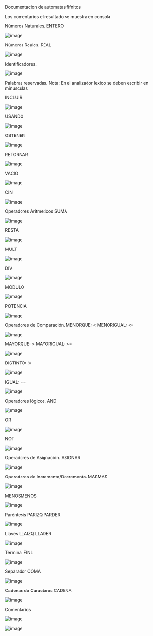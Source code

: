 Documentacion de automatas fifnitos

Los comentarios el resultado se muestra en consola

Números Naturales.
ENTERO

![image](https://github.com/CSBMStyles/Analizador-Lexico/assets/114110116/94c2df88-664e-42f0-bce7-58eeb80d6f0c)

Números Reales.
REAL

![image](https://github.com/CSBMStyles/Analizador-Lexico/assets/114110116/a83c1694-0495-4356-9764-658d25d1c61b)

Identificadores.

![image](https://github.com/CSBMStyles/Analizador-Lexico/assets/114110116/b8de8d86-7872-4a7f-b8be-d240c80ba33f)

Palabras reservadas.
Nota: En el analizador lexico se deben escribir en minusculas

INCLUIR

![image](https://github.com/CSBMStyles/Analizador-Lexico/assets/114110116/25bb61dd-7eff-463f-bd10-bd2a38405b79)

USANDO

![image](https://github.com/CSBMStyles/Analizador-Lexico/assets/114110116/dbd128ba-373e-4ccc-b9a1-3f8f5ee28396)

OBTENER

![image](https://github.com/CSBMStyles/Analizador-Lexico/assets/114110116/03ade588-edf0-4631-96ab-642daccd6922)

RETORNAR

![image](https://github.com/CSBMStyles/Analizador-Lexico/assets/114110116/ceac4e1d-0628-43a1-a456-14c63458e667)

VACIO

![image](https://github.com/CSBMStyles/Analizador-Lexico/assets/114110116/c67001e7-0e4b-49ee-919c-a7cee68cc314)

CIN

![image](https://github.com/CSBMStyles/Analizador-Lexico/assets/114110116/4244c9cb-78e8-4dbd-8671-d17b6fd4e8f0)

Operadores Aritmeticos
SUMA

![image](https://github.com/CSBMStyles/Analizador-Lexico/assets/114110116/1a1535d3-95b5-4d70-9e40-315a1d700f29)

RESTA

![image](https://github.com/CSBMStyles/Analizador-Lexico/assets/114110116/f028151b-00ea-46da-91c8-f66251267a0e)

MULT

![image](https://github.com/CSBMStyles/Analizador-Lexico/assets/114110116/bcd986c7-510b-4c8c-8eda-7e427667c1aa)

DIV

![image](https://github.com/CSBMStyles/Analizador-Lexico/assets/114110116/6185f245-72f3-48d6-9233-dd9bcd0e7074)

MODULO

![image](https://github.com/CSBMStyles/Analizador-Lexico/assets/114110116/169f2cc8-db4b-40fb-a810-f71b090a930d)

POTENCIA

![image](https://github.com/CSBMStyles/Analizador-Lexico/assets/114110116/bd3dad49-eb1d-4ef6-bf07-fc2fa7d235dd)

Operadores de Comparación.
MENORQUE: <
MENORIGUAL: <=

![image](https://github.com/CSBMStyles/Analizador-Lexico/assets/114110116/5cdeb0a1-4f8b-48c8-b9c0-e93683b9a4c9)

MAYORQUE: >
MAYORIGUAL: >=

![image](https://github.com/CSBMStyles/Analizador-Lexico/assets/114110116/097080a7-f0af-4f3b-ad75-fdf75f4badba)

DISTINTO: !=

![image](https://github.com/CSBMStyles/Analizador-Lexico/assets/114110116/8c39057e-bff4-4acd-b3d7-a4706ff6786a)

IGUAL: ==

![image](https://github.com/CSBMStyles/Analizador-Lexico/assets/114110116/d5986ed5-7b7c-4a70-b7aa-213439bf9b77)

Operadores lógicos.
AND

![image](https://github.com/CSBMStyles/Analizador-Lexico/assets/114110116/286de971-299d-4f48-9d6d-df9637900278)

OR

![image](https://github.com/CSBMStyles/Analizador-Lexico/assets/114110116/e6077d00-fa66-4062-86a0-502eb2d433e2)

NOT

![image](https://github.com/CSBMStyles/Analizador-Lexico/assets/114110116/1d680a6c-aa15-4dec-9c33-5419f2a23ca5)

Operadores de Asignación.
ASIGNAR

![image](https://github.com/CSBMStyles/Analizador-Lexico/assets/114110116/e5a4c62b-01c4-4469-81b9-050d2c439eb2)

Operadores de Incremento/Decremento.
MASMAS

![image](https://github.com/CSBMStyles/Analizador-Lexico/assets/114110116/36538666-656d-4a9f-b298-20fcc2aefc6a)

MENOSMENOS

![image](https://github.com/CSBMStyles/Analizador-Lexico/assets/114110116/c386bb41-967c-4a7f-9c03-a9fdfc43b72b)

Paréntesis
PARIZQ
PARDER

![image](https://github.com/CSBMStyles/Analizador-Lexico/assets/114110116/deba7344-b6b3-4015-ab46-84e205ff31d3)

Llaves
LLAIZQ
LLADER

![image](https://github.com/CSBMStyles/Analizador-Lexico/assets/114110116/5646234b-97ac-4409-bc6f-fa94d7183acf)

Terminal
FINL

![image](https://github.com/CSBMStyles/Analizador-Lexico/assets/114110116/967e7612-fee8-4875-9771-12343d6fd168)

Separador
COMA

![image](https://github.com/CSBMStyles/Analizador-Lexico/assets/114110116/68dae1a1-7756-41c1-b02f-93710bdc1c96)

Cadenas de Caracteres
CADENA

![image](https://github.com/CSBMStyles/Analizador-Lexico/assets/114110116/c8cabfda-6829-4482-a83d-644e802c461c)

Comentarios

![image](https://github.com/CSBMStyles/Analizador-Lexico/assets/114110116/52ef3b94-ec6f-4346-9da3-5afa9a47c3db)

![image](https://github.com/CSBMStyles/Analizador-Lexico/assets/114110116/cec5c3f4-d512-4146-a84c-6da6917db658)
